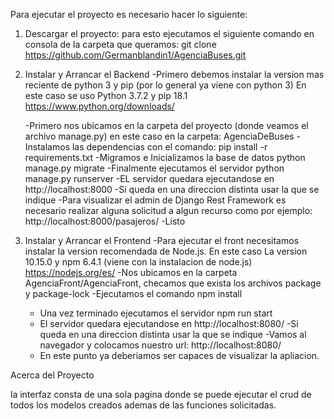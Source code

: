 Para ejecutar el proyecto es necesario hacer lo siguiente:

1) Descargar el proyecto: para esto ejecutamos el siguiente comando en consola de la carpeta que queramos:
    git clone https://github.com/Germanblandin1/AgenciaBuses.git

2) Instalar y Arrancar el Backend
    -Primero debemos instalar la version mas reciente de python 3 y pip (por lo general ya viene con python 3)
        En este caso se uso Python 3.7.2 y pip 18.1 
        https://www.python.org/downloads/

    -Primero nos ubicamos en la carpeta del proyecto (donde veamos el archivo manage.py) en este caso en la carpeta:
        AgenciaDeBuses
    -Instalamos las dependencias con el comando:
        pip install -r requirements.txt
    -Migramos e Inicializamos la base de datos
        python manage.py migrate
    -Finalmente ejecutamos el servidor
        python manage.py runserver
    -EL servidor quedara ejecutandose en 
        http://localhost:8000
    -Si queda en una direccion distinta usar la que se indique
    -Para visualizar el admin de Django Rest Framework es necesario realizar alguna solicitud a algun recurso como por ejemplo:
        http://localhost:8000/pasajeros/
    -Listo

3) Instalar y Arrancar el Frontend
    -Para ejecutar el front necesitamos instalar la version recomendada de Node.js. En este caso
     La version 10.15.0 y npm 6.4.1 (viene con la instalacion de node.js)
        https://nodejs.org/es/
    -Nos ubicamos en la carpeta AgenciaFront/AgenciaFront, checamos que exista los archivos package y package-lock
    -Ejecutamos el comando
        npm install
    - Una vez terminado ejecutamos el servidor
        npm run start
    - El servidor quedara ejecutandose en 
        http://localhost:8080/
    -Si queda en una direccion distinta usar la que se indique
    -Vamos al navegador y colocamos nuestro url:
        http://localhost:8080/
    - En este punto ya deberiamos ser capaces de visualizar la apliacion.

Acerca del Proyecto

la interfaz consta de una sola pagina donde se puede ejecutar el crud de todos los modelos creados
ademas de las funciones solicitadas.


